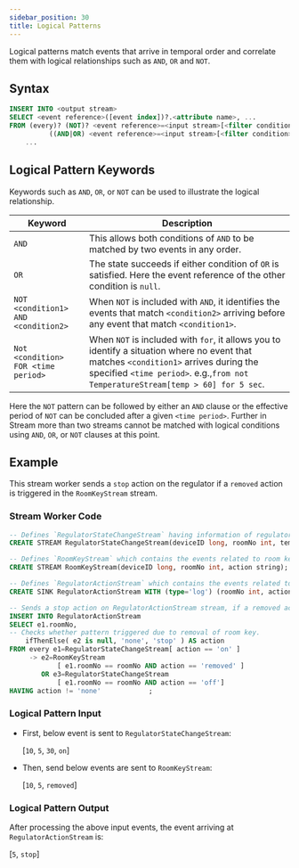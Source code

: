 ```yaml
---
sidebar_position: 30
title: Logical Patterns
---
```


Logical patterns match events that arrive in temporal order and correlate them with logical relationships such as `AND`,
`OR` and `NOT`.

## Syntax

```sql
INSERT INTO <output stream>
SELECT <event reference>([event index])?.<attribute name>, ...
FROM (every)? (NOT)? <event reference>=<input stream>[<filter condition>]
          ((AND|OR) <event reference>=<input stream>[<filter condition>])? (within <time gap>)? ->  
    ...
```

## Logical Pattern Keywords

Keywords such as `AND`, `OR`, or `NOT` can be used to illustrate the logical relationship.

|Keyword|Description|
---------|---------
|`AND`|This allows both conditions of `AND` to be matched by two events in any order.|
|`OR`|The state succeeds if either condition of `OR` is satisfied. Here the event reference of the other condition is `null`.|
`NOT <condition1> AND <condition2>`| When `NOT` is included with `AND`, it identifies the events that match `<condition2>` arriving before any event that match `<condition1>`.|
|`Not <condition> FOR <time period>`| When `NOT` is included with `for`, it allows you to identify a situation where no event that matches `<condition1>` arrives during the specified `<time period>`.  e.g.,`from not TemperatureStream[temp > 60] for 5 sec`.|

Here the `NOT` pattern can be followed by either an `AND` clause or the effective period of `NOT` can be concluded after a given `<time period>`. Further in Stream more than two streams cannot be matched with logical conditions using `AND`, `OR`, or `NOT` clauses at this point.

## Example

This stream worker  sends a `stop` action on the regulator if a `removed` action is triggered in the `RoomKeyStream` stream.

### Stream Worker Code

```sql
-- Defines `RegulatorStateChangeStream` having information of regulator state change such as `deviceID`, `roomNo`, `tempSet`, and `action`.
CREATE STREAM RegulatorStateChangeStream(deviceID long, roomNo int, tempSet double, action string);

-- Defines `RoomKeyStream` which contains the events related to room key usage.
CREATE STREAM RoomKeyStream(deviceID long, roomNo int, action string);

-- Defines `RegulatorActionStream` which contains the events related to regulator state changes.
CREATE SINK RegulatorActionStream WITH (type='log') (roomNo int, action string);

-- Sends a stop action on RegulatorActionStream stream, if a removed action is triggered in RoomKeyStream before the regulator state changing to off which is notified in RegulatorStateChangeStream.
INSERT INTO RegulatorActionStream
SELECT e1.roomNo,
-- Checks whether pattern triggered due to removal of room key.
    ifThenElse( e2 is null, 'none', 'stop' ) AS action
FROM every e1=RegulatorStateChangeStream[ action == 'on' ]
     -> e2=RoomKeyStream
            [ e1.roomNo == roomNo AND action == 'removed' ]
        OR e3=RegulatorStateChangeStream
            [ e1.roomNo == roomNo AND action == 'off']
HAVING action != 'none'            ;
```

### Logical Pattern Input

- First, below event is sent to `RegulatorStateChangeStream`:

    [`10`, `5`, `30`, `on`]

- Then, send below events are sent to `RoomKeyStream`:

    [`10`, `5`, `removed`]

### Logical Pattern Output

After processing the above input events, the event arriving at `RegulatorActionStream` is:

[`5`, `stop`]
